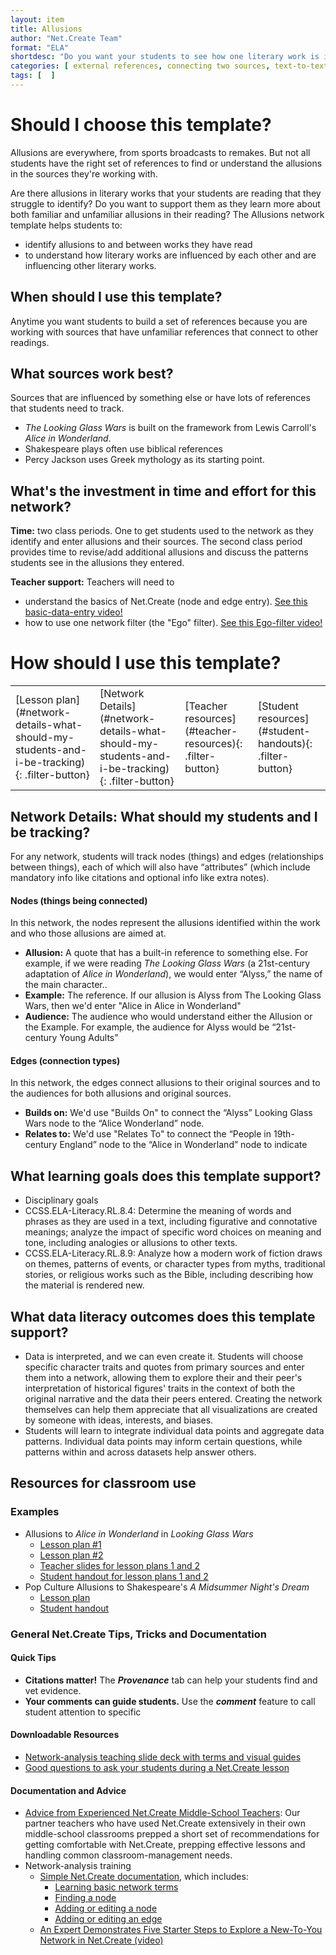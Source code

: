 ```yaml
---
layout: item
title: Allusions
author: "Net.Create Team"
format: "ELA"
shortdesc: "Do you want your students to see how one literary work is influenced bya another?"
categories: [ external references, connecting two sources, text-to-text ]
tags: [  ]
---
```


# Should I choose this template?

Allusions are everywhere, from sports broadcasts to remakes. But not all students have the right set of references to find or understand the allusions in the sources they're working with.

Are there allusions in literary works that your students are reading that they struggle to identify? Do you want to support them as they learn more about both familiar and unfamiliar allusions in their reading? The Allusions network template helps students to:
- identify allusions to and between works they have read
- to understand how literary works are influenced by each other and are influencing other literary works. 

## When should I use this template?

Anytime you want students to build a set of references because you are working with sources that have unfamiliar references that connect to other readings. 

## What sources work best?

Sources that are influenced by something else or have lots of references that students need to track.

- *The Looking Glass Wars* is built on the framework from Lewis Carroll's *Alice in Wonderland*.
- Shakespeare plays often use biblical references
- Percy Jackson uses Greek mythology as its starting point.

## What's the investment in time and effort for this network?

**Time:** two class periods. One to get students used to the network as they identify and enter allusions and their sources. The second class period provides time to revise/add additional allusions and discuss the patterns students see in the allusions they entered.

**Teacher support:** Teachers will need to
- understand the basics of Net.Create (node and edge entry). [See this basic-data-entry video!](https://netcreate.org)
- how to use one network filter (the "Ego" filter). [See this Ego-filter video!](https://netcreate.org)

# How should I use this template?

<table>
<tr>
<td markdown=1>[Lesson plan](#network-details-what-should-my-students-and-i-be-tracking){: .filter-button}
</td>
<td markdown=1>[Network Details](#network-details-what-should-my-students-and-i-be-tracking){: .filter-button}
</td>
<td markdown=1>[Teacher resources](#teacher-resources){: .filter-button}
</td>
<td markdown=1>[Student resources](#student-handouts){: .filter-button}
</td>
</tr>
</table>

## Network Details: What should my students and I be tracking?

For any network, students will track nodes (things) and edges (relationships between things), each of which will also have “attributes” (which include mandatory info like citations and optional info like extra notes).

#### Nodes (things being connected)

In this network, the nodes represent the allusions identified within the work and who those allusions are aimed at. 

- **Allusion:** A quote that has a built-in reference to something else. For example, if we were reading *The Looking Glass Wars* (a 21st-century adaptation of *Alice in Wonderland*), we would enter “Alyss,” the name of the main character..
- **Example:** The reference. If our allusion is Alyss from The Looking Glass Wars, then we'd enter "Alice in Alice in Wonderland"
- **Audience:** The audience who would understand either the Allusion or the Example. For example, the audience for Alyss would be “21st-century Young Adults”

#### Edges (connection types)

In this network, the edges connect allusions to their original sources and to the audiences for both allusions and original sources.


- **Builds on:** We'd use "Builds On" to connect the “Alyss” Looking Glass Wars node to the “Alice Wonderland” node.
- **Relates to:** We'd use "Relates To" to connect the “People in 19th-century England” node to the “Alice in Wonderland” node to indicate 

## What learning goals does this template support?

- Disciplinary goals
- CCSS.ELA-Literacy.RL.8.4: Determine the meaning of words and phrases as they are used in a text, including figurative and connotative meanings; analyze the impact of specific word choices on meaning and tone, including analogies or allusions to other texts.
- CCSS.ELA-Literacy.RL.8.9: Analyze how a modern work of fiction draws on themes, patterns of events, or character types from myths, traditional stories, or religious works such as the Bible, including describing how the material is rendered new.

## What data literacy outcomes does this template support?

- Data is interpreted, and we can even create it. Students will choose specific character traits and quotes from primary sources and enter them into a network, allowing them to explore their and their peer's interpretation of historical figures' traits in the context of both the original narrative and the data their peers entered. Creating the network themselves can help them appreciate that all visualizations are created by someone with ideas, interests, and biases.
- Students will learn to integrate individual data points and aggregate data patterns. Individual data points may inform certain questions, while patterns within and across datasets help answer others.

## Resources for classroom use

### Examples

- Allusions to *Alice in Wonderland* in *Looking Glass Wars*
	- [Lesson plan #1]({{site.urlresources}}/Allusions_AliceWonderland_LookingGlassWars_LessonOne.docx)
	- [Lesson plan #2]({{site.urlresources}}/Allusions_AliceWonderland_LookingGlassWars_LessonTwo.docx)
	- [Teacher slides for lesson plans 1 and 2]({{site.urlresources}}/Allusions_AliceWonderland_LookingGlassWars_TeacherSlides.pdf)
	- [Student handout for lesson plans 1 and 2]({{site.urlresources}}/Allusions_AliceWonderland_LookingGlassWars_StudentHandout.pdf)
- Pop Culture Allusions to Shakespeare's *A Midsummer Night's Dream*
	- [Lesson plan]({{site.urlresources}}/Allusions_MidsummerNIghtsDream_LessonPlan.docx)
	- [Student handout]({{site.urlresources}}/Allusions_MidsummerNightsDream_StudentHandout.jpg)

### General Net.Create Tips, Tricks and Documentation

#### Quick Tips

- **Citations matter!** The ***Provenance*** tab can help your students find and vet evidence.
- **Your comments can guide students.** Use the ***comment*** feature to call student attention to specific 

#### Downloadable Resources

- [Network-analysis teaching slide deck with terms and visual guides]({{site.urlresources}}/NetworkAnalysisTeachingSlideDeck.pptx)
- [Good questions to ask your students during a Net.Create lesson]({{site.urlresources}}/Good_Disciplinary-Data-Literacy_Questions_To_Ask.pptx)

#### Documentation and Advice

- [Advice from Experienced Net.Create Middle-School Teachers]({{site.urlresources}}/Classroom_Management_Tips.pptx): Our partner teachers who have used Net.Create extensively in their own middle-school classrooms prepped a short set of recommendations for getting comfortable with Net.Create, prepping effective lessons and handling common classroom-management needs.
- Network-analysis training
	- [Simple Net.Create documentation](https://netcreate.org/netcreate-userdocs/), which includes:
		- [Learning basic network terms](https://netcreate.org/netcreate-userdocs/docs/UserGuide/vocab/vocab.html)
		- [Finding a node](https://netcreate.org/netcreate-userdocs/docs/UserGuide/NodeSearch/nodeSearch.html)
		- [Adding or editing a node](https://netcreate.org/netcreate-userdocs/docs/UserGuide/nodeCreate/nodeCreate.html)
		- [Adding or editing an edge](https://netcreate.org/netcreate-userdocs/docs/UserGuide/edgeCreate/edgeCreate.html)
	- [An Expert Demonstrates Five Starter Steps to Explore a New-To-You Network in Net.Create (video)](https://youtu.be/au0A8By_tdE)
